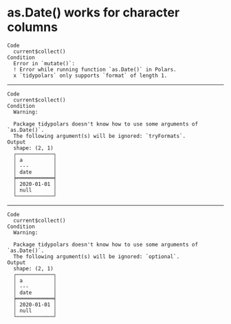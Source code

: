 # as.Date() works for character columns

    Code
      current$collect()
    Condition
      Error in `mutate()`:
      ! Error while running function `as.Date()` in Polars.
      x `tidypolars` only supports `format` of length 1.

---

    Code
      current$collect()
    Condition
      Warning:
      
      Package tidypolars doesn't know how to use some arguments of `as.Date()`.
      The following argument(s) will be ignored: `tryFormats`.
    Output
      shape: (2, 1)
      ┌────────────┐
      │ a          │
      │ ---        │
      │ date       │
      ╞════════════╡
      │ 2020-01-01 │
      │ null       │
      └────────────┘

---

    Code
      current$collect()
    Condition
      Warning:
      
      Package tidypolars doesn't know how to use some arguments of `as.Date()`.
      The following argument(s) will be ignored: `optional`.
    Output
      shape: (2, 1)
      ┌────────────┐
      │ a          │
      │ ---        │
      │ date       │
      ╞════════════╡
      │ 2020-01-01 │
      │ null       │
      └────────────┘

